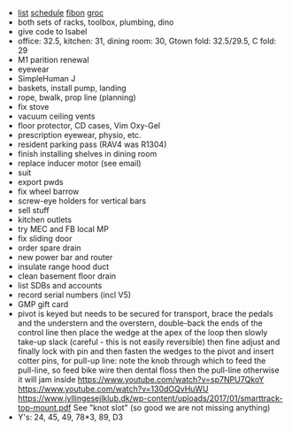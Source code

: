 - [list](list.html) [schedule](schedule.html) [fibon](fibon.html) [groc](groc.html)
- both sets of racks, toolbox, plumbing, dino
- give code to Isabel
- office: 32.5, kitchen: 31, dining room: 30, Gtown fold: 32.5/29.5, C fold: 29
- M1 parition renewal
- eyewear
- SimpleHuman J
- baskets, install pump, landing
- rope, bwalk, prop line (planning)
- fix stove
- vacuum ceiling vents
- floor protector, CD cases, Vim Oxy-Gel
- prescription eyewear, physio, etc.
- resident parking pass (RAV4 was R1304)
- finish installing shelves in dining room
- replace inducer motor (see email)
- suit
- export pwds
- fix wheel barrow
- screw-eye holders for vertical bars
- sell stuff
- kitchen outlets
- try MEC and FB local MP
- fix sliding door
- order spare drain
- new power bar and router
- insulate range hood duct
- clean basement floor drain
- list SDBs and accounts
- record serial numbers (incl V5)
- GMP gift card
- pivot is keyed but needs to be secured for transport, brace the pedals and the understern and the overstern, double-back the ends of the control line then place the wedge at the apex of the loop then slowly take-up slack (careful - this is not easily reversible) then fine adjust and finally lock with pin and then fasten the wedges to the pivot and insert cotter pins, for pull-up line: note the knob through which to feed the pull-line, so feed bike wire then dental floss then the pull-line otherwise it will jam inside https://www.youtube.com/watch?v=sp7NPU7QkoY https://www.youtube.com/watch?v=130dOQvHuWU https://www.jyllingesejlklub.dk/wp-content/uploads/2017/01/smarttrack-top-mount.pdf See "knot slot" (so good we are not missing anything)
- Y's: 24, 45, 49, 78*3, 89, D3
